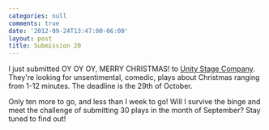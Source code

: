 ```yaml
---
categories: null
comments: true
date: '2012-09-24T13:47:00-06:00'
layout: post
title: Submission 20
---
```


I just submitted OY OY OY, MERRY CHRISTMAS! to [Unity Stage Company](http://nycp.blogspot.com/2012/09/unity-stage-company-is-seeking-short.html). They're looking for unsentimental, comedic, plays about Christmas ranging from 1-12 minutes. The deadline is the 29th of October. 

Only ten more to go, and less than I week to go! Will I survive the binge and meet the challenge of submitting 30 plays in the month of September? Stay tuned to find out!
